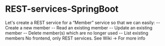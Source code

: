 # REST-services-SpringBoot
Let's create a REST service for a  “Member” service so that we can easily:  -- Create a new member  -- Read an existing member  -- Update an existing member  -- Delete member(s) which are no longer used  -- List existing members No frontend, only REST services.  See Wiki -> For more info 

